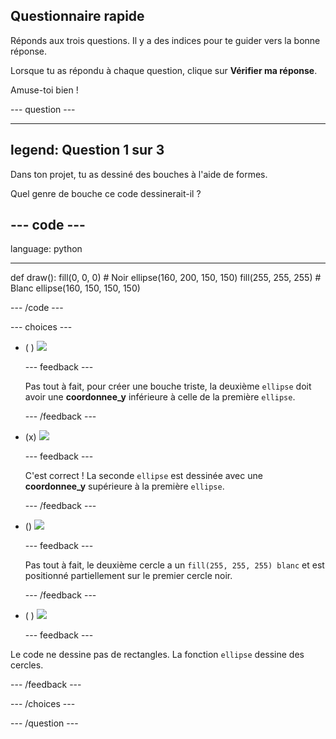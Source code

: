 ## Questionnaire rapide

Réponds aux trois questions. Il y a des indices pour te guider vers la bonne réponse.

Lorsque tu as répondu à chaque question, clique sur **Vérifier ma réponse**.

Amuse-toi bien !

--- question ---

---
legend: Question 1 sur 3
---

Dans ton projet, tu as dessiné des bouches à l'aide de formes.

Quel genre de bouche ce code dessinerait-il ?

--- code ---
---
language: python

---
def draw():
  fill(0, 0, 0) # Noir
  ellipse(160, 200, 150, 150)
  fill(255, 255, 255) # Blanc
  ellipse(160, 150, 150, 150)

--- /code ---

--- choices ---

- ( ) ![](images/sad-mouth.png)

  --- feedback ---

  Pas tout à fait, pour créer une bouche triste, la deuxième `ellipse` doit avoir une **coordonnee_y** inférieure à celle de la première `ellipse`.

  --- /feedback ---

- (x) ![](images/happy-mouth.png)

  --- feedback ---

  C'est correct ! La seconde `ellipse` est dessinée avec une **coordonnee_y** supérieure à la première `ellipse`.

  --- /feedback ---

- () ![](images/circle-mouth.png)

  --- feedback ---

   Pas tout à fait, le deuxième cercle a un `fill(255, 255, 255) blanc` et est positionné partiellement sur le premier cercle noir.

  --- /feedback ---

- ( ) ![](images/square-mouth.png)

  --- feedback ---

Le code ne dessine pas de rectangles. La fonction `ellipse` dessine des cercles.

  --- /feedback ---

--- /choices ---

--- /question ---

